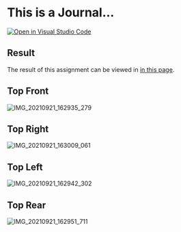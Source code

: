 # This is a Journal...

[![Open in Visual Studio Code](https://classroom.github.com/assets/open-in-vscode-f059dc9a6f8d3a56e377f745f24479a46679e63a5d9fe6f495e02850cd0d8118.svg)](https://classroom.github.com/online_ide?assignment_repo_id=5665432&assignment_repo_type=AssignmentRepo)

## Result
The result of this assignment can be viewed in [in this page](https://cg2021e.github.io/assignment-1-daaniikusnanta/).

## Top Front
![IMG_20210921_162935_279](https://user-images.githubusercontent.com/59066363/134148942-6ae3d477-cbc2-495d-81c4-9cad3edcb47d.jpg)
## Top Right
![IMG_20210921_163009_061](https://user-images.githubusercontent.com/59066363/134148939-4f9a6640-1010-4d8d-bf41-69cacb0f08ad.jpg)
## Top Left
![IMG_20210921_162942_302](https://user-images.githubusercontent.com/59066363/134148952-1eb92e13-7c66-47df-8e67-7dc40ce22001.jpg)
## Top Rear
![IMG_20210921_162951_711](https://user-images.githubusercontent.com/59066363/134148957-92e5c668-c696-48a2-af43-aa03179ccdc6.jpg)
